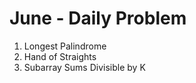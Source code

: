 # June - Daily Problem

1. Longest Palindrome <br/>
2. Hand of Straights <br/>
3. Subarray Sums Divisible by K <br/>
